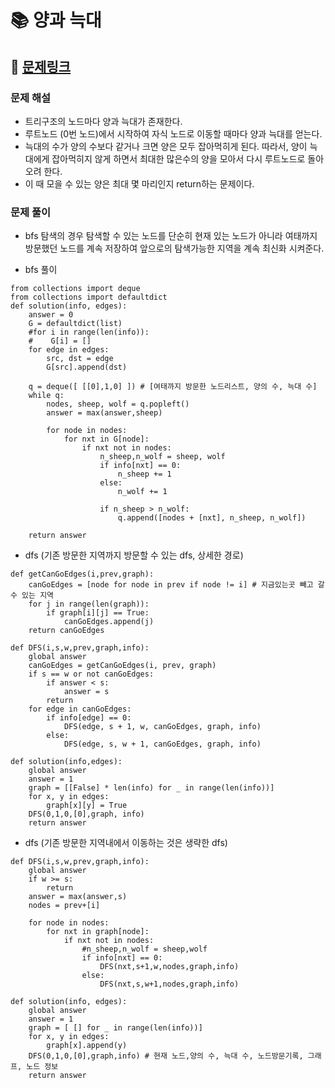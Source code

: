 
# 📚 양과 늑대

## 📌 [문제링크](https://school.programmers.co.kr/learn/courses/30/lessons/92343)

### 문제 해설

- 트리구조의 노드마다 양과 늑대가 존재한다.
- 루트노드 (0번 노드)에서 시작하여 자식 노드로 이동할 때마다 양과 늑대를 얻는다.
- 늑대의 수가 양의 수보다 같거나 크면 양은 모두 잡아먹히게 된다. 따라서, 양이 늑대에게 잡아먹히지 않게 하면서 최대한 많은수의 양을 모아서 다시 루트노드로 돌아오려 한다.
- 이 때 모을 수 있는 양은 최대 몇 마리인지 return하는 문제이다.

### 문제 풀이

- bfs 탐색의 경우 탐색할 수 있는 노드를 단순히 현재 있는 노드가 아니라 여태까지 방문했던 노드를 계속 저장하여 앞으로의 탐색가능한 지역을 계속 최신화 시켜준다.

- bfs 풀이

```
from collections import deque
from collections import defaultdict
def solution(info, edges):
    answer = 0
    G = defaultdict(list)
    #for i in range(len(info)):
    #    G[i] = []
    for edge in edges:
        src, dst = edge
        G[src].append(dst)
        
    q = deque([ [[0],1,0] ]) # [여태까지 방문한 노드리스트, 양의 수, 늑대 수]
    while q:
        nodes, sheep, wolf = q.popleft()
        answer = max(answer,sheep)
            
        for node in nodes:
            for nxt in G[node]:
                if nxt not in nodes:
                    n_sheep,n_wolf = sheep, wolf
                    if info[nxt] == 0:
                        n_sheep += 1
                    else:
                        n_wolf += 1
                        
                    if n_sheep > n_wolf:
                        q.append([nodes + [nxt], n_sheep, n_wolf])      
    
    return answer
```

- dfs (기존 방문한 지역까지 방문할 수 있는 dfs, 상세한 경로)

```
def getCanGoEdges(i,prev,graph):
    canGoEdges = [node for node in prev if node != i] # 지금있는곳 빼고 갈수 있는 지역
    for j in range(len(graph)):
        if graph[i][j] == True:
            canGoEdges.append(j)
    return canGoEdges

def DFS(i,s,w,prev,graph,info):
    global answer
    canGoEdges = getCanGoEdges(i, prev, graph)
    if s == w or not canGoEdges:
        if answer < s:
            answer = s
        return
    for edge in canGoEdges:
        if info[edge] == 0:
            DFS(edge, s + 1, w, canGoEdges, graph, info)
        else:
            DFS(edge, s, w + 1, canGoEdges, graph, info)

def solution(info,edges):
    global answer
    answer = 1
    graph = [[False] * len(info) for _ in range(len(info))]
    for x, y in edges:
        graph[x][y] = True
    DFS(0,1,0,[0],graph, info)
    return answer
```

- dfs (기존 방문한 지역내에서 이동하는 것은 생략한 dfs)
```
def DFS(i,s,w,prev,graph,info):
    global answer
    if w >= s:
        return
    answer = max(answer,s)
    nodes = prev+[i]
    
    for node in nodes:
        for nxt in graph[node]:
            if nxt not in nodes:
                #n_sheep,n_wolf = sheep,wolf
                if info[nxt] == 0:
                    DFS(nxt,s+1,w,nodes,graph,info)
                else:
                    DFS(nxt,s,w+1,nodes,graph,info)
    
def solution(info, edges):
    global answer
    answer = 1
    graph = [ [] for _ in range(len(info))]
    for x, y in edges:
        graph[x].append(y)
    DFS(0,1,0,[0],graph,info) # 현재 노드,양의 수, 늑대 수, 노드방문기록, 그래프, 노드 정보
    return answer
```
